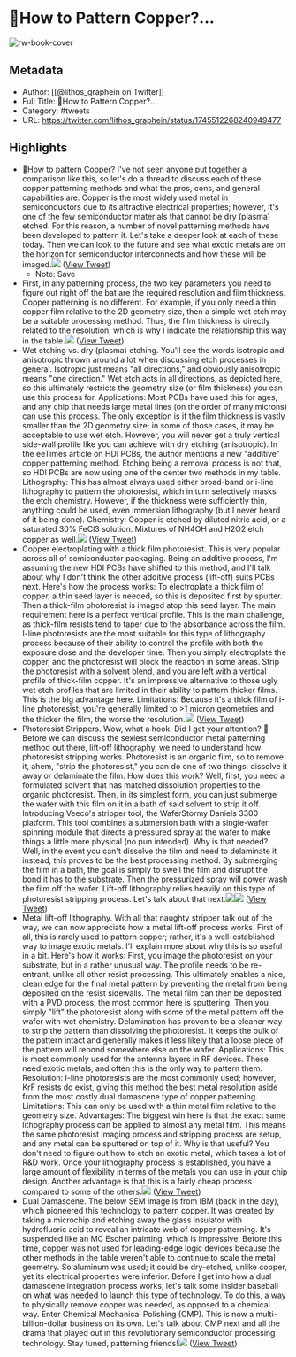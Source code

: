 # 🧵How to Pattern Copper?...

![rw-book-cover](https://pbs.twimg.com/profile_images/1715849837403320320/XVqeeEOm.png)

## Metadata
- Author: [[@lithos_graphein on Twitter]]
- Full Title: 🧵How to Pattern Copper?...
- Category: #tweets
- URL: https://twitter.com/lithos_graphein/status/1745512268240949477

## Highlights
- 🧵How to pattern Copper?
  I've not seen anyone put together a comparison like this, so let's do a thread to discuss each of these copper patterning methods and what the pros, cons, and general capabilities are. Copper is the most widely used metal in semiconductors due to its attractive electrical properties; however, it's one of the few semiconductor materials that cannot be dry (plasma) etched. For this reason, a number of novel patterning methods have been developed to pattern it. Let's take a deeper look at each of these today. Then we can look to the future and see what exotic metals are on the horizon for semiconductor interconnects and how these will be imaged.<img src='https://pbs.twimg.com/media/GDlN-N1W8AAHqaz.jpg'/> ([View Tweet](https://twitter.com/lithos_graphein/status/1745512268240949477))
    - Note: Save
- First, in any patterning process, the two key parameters you need to figure out right off the bat are the required resolution and film thickness.
  Copper patterning is no different. For example, if you only need a thin copper film relative to the 2D geometry size, then a simple wet etch may be a suitable processing method. Thus, the film thickness is directly related to the resolution, which is why I indicate the relationship this way in the table.<img src='https://pbs.twimg.com/media/GDlPuEeXgAANE3V.png'/> ([View Tweet](https://twitter.com/lithos_graphein/status/1745515393974776083))
- Wet etching vs. dry (plasma) etching.
  You'll see the words isotropic and anisotropic thrown around a lot when discussing etch processes in general. Isotropic just means "all directions," and obviously anisotropic means "one direction." Wet etch acts in all directions, as depicted here, so this ultimately restricts the geometry size (or film thickness) you can use this process for.
  Applications: Most PCBs have used this for ages, and any chip that needs large metal lines (on the order of many microns) can use this process. The only exception is if the film thickness is vastly smaller than the 2D geometry size; in some of those cases, it may be acceptable to use wet etch. However, you will never get a truly vertical side-wall profile like you can achieve with dry etching (anisotropic). In the eeTimes article on HDI PCBs, the author mentions a new "additive" copper patterning method. Etching being a removal process is not that, so HDI PCBs are now using one of the center two methods in my table.
  Lithography: This has almost always used either broad-band or i-line lithography to pattern the photoresist, which in turn selectively masks the etch chemistry. However, if the thickness were sufficiently thin, anything could be used, even immersion lithography (but I never heard of it being done).
  Chemistry: Copper is etched by diluted nitric acid, or a saturated 30% FeCl3 solution. Mixtures of NH4OH and H2O2 etch copper as well.<img src='https://pbs.twimg.com/media/GDlWbbYWEAApv3G.png'/> ([View Tweet](https://twitter.com/lithos_graphein/status/1745525481494008234))
- Copper electroplating with a thick film photoresist.
  This is very popular across all of semiconductor packaging. Being an additive process, I'm assuming the new HDI PCBs have shifted to this method, and I'll talk about why I don't think the other additive process (lift-off) suits PCBs next.
  Here's how the process works: To electroplate a thick film of copper, a thin seed layer is needed, so this is deposited first by sputter. Then a thick-film photoresist is imaged atop this seed layer. The main requirement here is a perfect vertical profile. This is the main challenge, as thick-film resists tend to taper due to the absorbance across the film. I-line photoresists are the most suitable for this type of lithography process because of their ability to control the profile with both the exposure dose and the developer time. Then you simply electroplate the copper, and the photoresist will block the reaction in some areas. Strip the photoresist with a solvent blend, and you are left with a vertical profile of thick-film copper.
  It's an impressive alternative to those ugly wet etch profiles that are limited in their ability to pattern thicker films. This is the big advantage here.
  Limitations: Because it's a thick film of i-line photoresist, you're generally limited to >1 micron geometries and the thicker the film, the worse the resolution.<img src='https://pbs.twimg.com/media/GDlbLpsXAAA_poP.png'/> ([View Tweet](https://twitter.com/lithos_graphein/status/1745529798644936844))
- Photoresist Strippers.
  Wow, what a hook. Did I get your attention? 🥰Before we can discuss the sexiest semiconductor metal patterning method out there, lift-off lithography, we need to understand how photoresist stripping works.
  Photoresist is an organic film, so to remove it, ahem, "strip the photoresist," you can do one of two things: dissolve it away or delaminate the film.
  How does this work? Well, first, you need a formulated solvent that has matched dissolution properties to the organic photoresist. Then, in its simplest form, you can just submerge the wafer with this film on it in a bath of said solvent to strip it off.
  Introducing Veeco's stripper tool, the WaferStormy Daniels 3300 platform. This tool combines a submersion bath with a single-wafer spinning module that directs a pressured spray at the wafer to make things a little more physical (no pun intended).
  Why is that needed? Well, in the event you can't dissolve the film and need to delaminate it instead, this proves to be the best processing method. By submerging the film in a bath, the goal is simply to swell the film and disrupt the bond it has to the substrate. Then the pressurized spray will power wash the film off the wafer.
  Lift-off lithography relies heavily on this type of photoresist stripping process. Let's talk about that next.<img src='https://pbs.twimg.com/media/GDlhcytW8AEcIjg.png'/><img src='https://pbs.twimg.com/media/GDlhjflWcAA5cgu.png'/> ([View Tweet](https://twitter.com/lithos_graphein/status/1745537601774211341))
- Metal lift-off lithography.
  With all that naughty stripper talk out of the way, we can now appreciate how a metal lift-off process works. First of all, this is rarely used to pattern copper; rather, it's a well-established way to image exotic metals. I'll explain more about why this is so useful in a bit.
  Here's how it works: First, you image the photoresist on your substrate, but in a rather unusual way. The profile needs to be re-entrant, unlike all other resist processing. This ultimately enables a nice, clean edge for the final metal pattern by preventing the metal from being deposited on the resist sidewalls.
  The metal film can then be deposited with a PVD process; the most common here is sputtering.
  Then you simply "lift" the photoresist along with some of the metal pattern off the wafer with wet chemistry. Delamination has proven to be a cleaner way to strip the pattern than dissolving the photoresist. It keeps the bulk of the pattern intact and generally makes it less likely that a loose piece of the pattern will rebond somewhere else on the wafer.
  Applications: This is most commonly used for the antenna layers in RF devices. These need exotic metals, and often this is the only way to pattern them.
  Resolution: I-line photoresists are the most commonly used; however, KrF resists do exist, giving this method the best metal resolution aside from the most costly dual damascene type of copper patterning.
  Limitations: This can only be used with a thin metal film relative to the geometry size.
  Advantages: The biggest win here is that the exact same lithography process can be applied to almost any metal film. This means the same photoresist imaging process and stripping process are setup, and any metal can be sputtered on top of it. Why is that useful? You don't need to figure out how to etch an exotic metal, which takes a lot of R&D work. Once your lithography process is established, you have a large amount of flexibility in terms of the metals you can use in your chip design. Another advantage is that this is a fairly cheap process compared to some of the others.<img src='https://pbs.twimg.com/media/GDluez4XoAAMfLA.png'/> ([View Tweet](https://twitter.com/lithos_graphein/status/1745553469849665869))
- Dual Damascene.
  The below SEM image is from IBM (back in the day), which pioneered this technology to pattern copper. It was created by taking a microchip and etching away the glass insulator with hydrofluoric acid to reveal an intricate web of copper patterning. It's suspended like an MC Escher painting, which is impressive.
  Before this time, copper was not used for leading-edge logic devices because the other methods in the table weren't able to continue to scale the metal geometry. So aluminum was used; it could be dry-etched, unlike copper, yet its electrical properties were inferior.
  Before I get into how a dual damascene integration process works, let's talk some insider baseball on what was needed to launch this type of technology.
  To do this, a way to physically remove copper was needed, as opposed to a chemical way. Enter Chemical Mechanical Polishing (CMP). This is now a multi-billion-dollar business on its own.
  Let's talk about CMP next and all the drama that played out in this revolutionary semiconductor processing technology. 
  Stay tuned, patterning friends!<img src='https://pbs.twimg.com/media/GDrmKilWoAAPFok.png'/> ([View Tweet](https://twitter.com/lithos_graphein/status/1745964743448310047))
